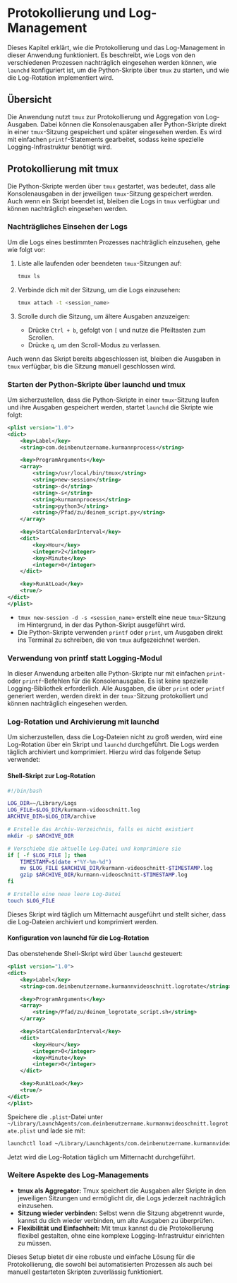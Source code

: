 # Protokollierung und Log-Management

Dieses Kapitel erklärt, wie die Protokollierung und das Log-Management in dieser Anwendung funktioniert. Es beschreibt, wie Logs von den verschiedenen Prozessen nachträglich eingesehen werden können, wie `launchd` konfiguriert ist, um die Python-Skripte über `tmux` zu starten, und wie die Log-Rotation implementiert wird.

## Übersicht

Die Anwendung nutzt `tmux` zur Protokollierung und Aggregation von Log-Ausgaben. Dabei können die Konsolenausgaben aller Python-Skripte direkt in einer `tmux`-Sitzung gespeichert und später eingesehen werden. Es wird mit einfachen `printf`-Statements gearbeitet, sodass keine spezielle Logging-Infrastruktur benötigt wird.

## Protokollierung mit tmux

Die Python-Skripte werden über `tmux` gestartet, was bedeutet, dass alle Konsolenausgaben in der jeweiligen `tmux`-Sitzung gespeichert werden. Auch wenn ein Skript beendet ist, bleiben die Logs in `tmux` verfügbar und können nachträglich eingesehen werden.

### Nachträgliches Einsehen der Logs

Um die Logs eines bestimmten Prozesses nachträglich einzusehen, gehe wie folgt vor:

1. Liste alle laufenden oder beendeten `tmux`-Sitzungen auf:

    ```bash
    tmux ls
    ```

2. Verbinde dich mit der Sitzung, um die Logs einzusehen:

    ```bash
    tmux attach -t <session_name>
    ```

3. Scrolle durch die Sitzung, um ältere Ausgaben anzuzeigen:

    - Drücke `Ctrl + b`, gefolgt von `[` und nutze die Pfeiltasten zum Scrollen.
    - Drücke `q`, um den Scroll-Modus zu verlassen.

Auch wenn das Skript bereits abgeschlossen ist, bleiben die Ausgaben in `tmux` verfügbar, bis die Sitzung manuell geschlossen wird.

### Starten der Python-Skripte über launchd und tmux

Um sicherzustellen, dass die Python-Skripte in einer `tmux`-Sitzung laufen und ihre Ausgaben gespeichert werden, startet `launchd` die Skripte wie folgt:

```xml
<plist version="1.0">
<dict>
    <key>Label</key>
    <string>com.deinbenutzername.kurmannprocess</string>

    <key>ProgramArguments</key>
    <array>
        <string>/usr/local/bin/tmux</string>
        <string>new-session</string>
        <string>-d</string>
        <string>-s</string>
        <string>kurmannprocess</string>
        <string>python3</string>
        <string>/Pfad/zu/deinem_script.py</string>
    </array>

    <key>StartCalendarInterval</key>
    <dict>
        <key>Hour</key>
        <integer>2</integer>
        <key>Minute</key>
        <integer>0</integer>
    </dict>

    <key>RunAtLoad</key>
    <true/>
</dict>
</plist>
```

- `tmux new-session -d -s <session_name>` erstellt eine neue `tmux`-Sitzung im Hintergrund, in der das Python-Skript ausgeführt wird.
- Die Python-Skripte verwenden `printf` oder `print`, um Ausgaben direkt ins Terminal zu schreiben, die von `tmux` aufgezeichnet werden.

### Verwendung von printf statt Logging-Modul

In dieser Anwendung arbeiten alle Python-Skripte nur mit einfachen `print`- oder `printf`-Befehlen für die Konsolenausgabe. Es ist keine spezielle Logging-Bibliothek erforderlich. Alle Ausgaben, die über `print` oder `printf` generiert werden, werden direkt in der `tmux`-Sitzung protokolliert und können nachträglich eingesehen werden.

### Log-Rotation und Archivierung mit launchd

Um sicherzustellen, dass die Log-Dateien nicht zu groß werden, wird eine Log-Rotation über ein Skript und `launchd` durchgeführt. Die Logs werden täglich archiviert und komprimiert. Hierzu wird das folgende Setup verwendet:

#### Shell-Skript zur Log-Rotation

```bash
#!/bin/bash

LOG_DIR=~/Library/Logs
LOG_FILE=$LOG_DIR/kurmann-videoschnitt.log
ARCHIVE_DIR=$LOG_DIR/archive

# Erstelle das Archiv-Verzeichnis, falls es nicht existiert
mkdir -p $ARCHIVE_DIR

# Verschiebe die aktuelle Log-Datei und komprimiere sie
if [ -f $LOG_FILE ]; then
    TIMESTAMP=$(date +"%Y-%m-%d")
    mv $LOG_FILE $ARCHIVE_DIR/kurmann-videoschnitt-$TIMESTAMP.log
    gzip $ARCHIVE_DIR/kurmann-videoschnitt-$TIMESTAMP.log
fi

# Erstelle eine neue leere Log-Datei
touch $LOG_FILE
```

Dieses Skript wird täglich um Mitternacht ausgeführt und stellt sicher, dass die Log-Dateien archiviert und komprimiert werden.

#### Konfiguration von launchd für die Log-Rotation

Das obenstehende Shell-Skript wird über `launchd` gesteuert:

```xml
<plist version="1.0">
<dict>
    <key>Label</key>
    <string>com.deinbenutzername.kurmannvideoschnitt.logrotate</string>

    <key>ProgramArguments</key>
    <array>
        <string>/Pfad/zu/deinem_logrotate_script.sh</string>
    </array>

    <key>StartCalendarInterval</key>
    <dict>
        <key>Hour</key>
        <integer>0</integer>
        <key>Minute</key>
        <integer>0</integer>
    </dict>

    <key>RunAtLoad</key>
    <true/>
</dict>
</plist>
```

Speichere die `.plist`-Datei unter `~/Library/LaunchAgents/com.deinbenutzername.kurmannvideoschnitt.logrotate.plist` und lade sie mit:

```bash
launchctl load ~/Library/LaunchAgents/com.deinbenutzername.kurmannvideoschnitt.logrotate.plist
```

Jetzt wird die Log-Rotation täglich um Mitternacht durchgeführt.

### Weitere Aspekte des Log-Managements

- **tmux als Aggregator:** Tmux speichert die Ausgaben aller Skripte in den jeweiligen Sitzungen und ermöglicht dir, die Logs jederzeit nachträglich einzusehen.
- **Sitzung wieder verbinden:** Selbst wenn die Sitzung abgetrennt wurde, kannst du dich wieder verbinden, um alte Ausgaben zu überprüfen.
- **Flexibilität und Einfachheit:** Mit tmux kannst du die Protokollierung flexibel gestalten, ohne eine komplexe Logging-Infrastruktur einrichten zu müssen.

Dieses Setup bietet dir eine robuste und einfache Lösung für die Protokollierung, die sowohl bei automatisierten Prozessen als auch bei manuell gestarteten Skripten zuverlässig funktioniert.
